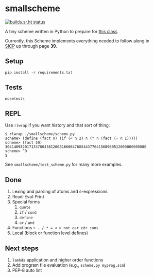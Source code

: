 smallscheme
===========

[![builds.sr.ht status](https://builds.sr.ht/~eigenhombre/smallscheme.svg)](https://builds.sr.ht/~eigenhombre/smallscheme?)

A tiny scheme written in Python to prepare for
[this class](https://www.dabeaz.com/sicp.html).

Currently, this Scheme implements everything needed to follow along in [SICP](https://en.wikipedia.org/wiki/Structure_and_Interpretation_of_Computer_Programs) up through page **39**.

Setup
-----

`pip install -r requirements.txt`

Tests
-----

`nosetests`

REPL
----

Use `rlwrap` if you want history and that sort of thing:

    $ rlwrap ./smallscheme/scheme.py
    scheme> (define (fact n) (if (< n 2) n (* n (fact (- n 1)))))
    scheme> (fact 50)
    30414093201713378043612608166064768844377641568960512000000000000
    scheme> ^D
    $

See `smallscheme/test_scheme.py` for many more examples.

Done
----
1. Lexing and parsing of atoms and s-expressions
1. Read-Eval-Print
1. Special forms
   1. `quote`
   1. `if` / `cond`
   1. `define`
   1. `or` / `and`
1. Functions `+ - / * = < > not car cdr cons`
1. Local (block or function level defines)

Next steps
-----
1. `lambda` application and higher order functions
1. Add program file evaluation (e.g., `scheme.py myprog.scm`)
1. PEP-8 auto lint
